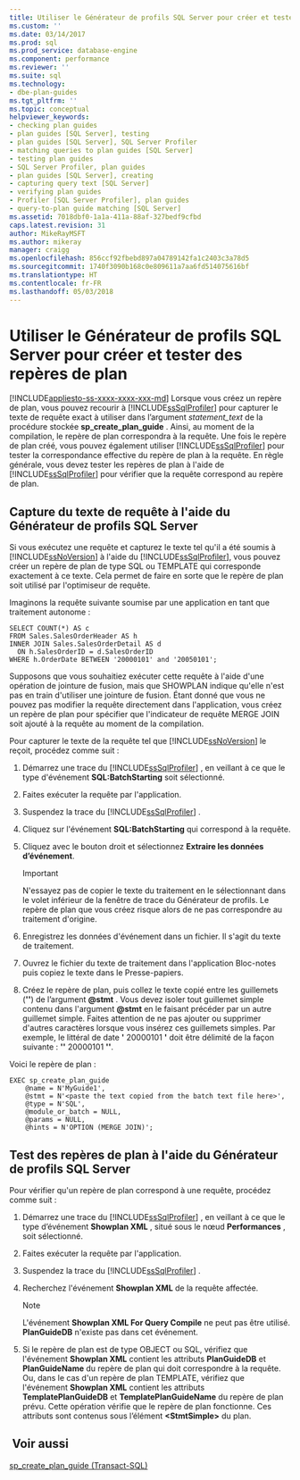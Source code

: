 ```yaml
---
title: Utiliser le Générateur de profils SQL Server pour créer et tester des repères de plan | Microsoft Docs
ms.custom: ''
ms.date: 03/14/2017
ms.prod: sql
ms.prod_service: database-engine
ms.component: performance
ms.reviewer: ''
ms.suite: sql
ms.technology:
- dbe-plan-guides
ms.tgt_pltfrm: ''
ms.topic: conceptual
helpviewer_keywords:
- checking plan guides
- plan guides [SQL Server], testing
- plan guides [SQL Server], SQL Server Profiler
- matching queries to plan guides [SQL Server]
- testing plan guides
- SQL Server Profiler, plan guides
- plan guides [SQL Server], creating
- capturing query text [SQL Server]
- verifying plan guides
- Profiler [SQL Server Profiler], plan guides
- query-to-plan guide matching [SQL Server]
ms.assetid: 7018dbf0-1a1a-411a-88af-327bedf9cfbd
caps.latest.revision: 31
author: MikeRayMSFT
ms.author: mikeray
manager: craigg
ms.openlocfilehash: 856ccf92fbebd897a04789142fa1c2403c3a78d5
ms.sourcegitcommit: 1740f3090b168c0e809611a7aa6fd514075616bf
ms.translationtype: HT
ms.contentlocale: fr-FR
ms.lasthandoff: 05/03/2018
---
```

# <a name="use-sql-server-profiler-to-create-and-test-plan-guides"></a>Utiliser le Générateur de profils SQL Server pour créer et tester des repères de plan
[!INCLUDE[appliesto-ss-xxxx-xxxx-xxx-md](../../includes/appliesto-ss-xxxx-xxxx-xxx-md.md)]
  Lorsque vous créez un repère de plan, vous pouvez recourir à [!INCLUDE[ssSqlProfiler](../../includes/sssqlprofiler-md.md)] pour capturer le texte de requête exact à utiliser dans l’argument *statement_text* de la procédure stockée **sp_create_plan_guide** . Ainsi, au moment de la compilation, le repère de plan correspondra à la requête. Une fois le repère de plan créé, vous pouvez également utiliser [!INCLUDE[ssSqlProfiler](../../includes/sssqlprofiler-md.md)] pour tester la correspondance effective du repère de plan à la requête. En règle générale, vous devez tester les repères de plan à l'aide de [!INCLUDE[ssSqlProfiler](../../includes/sssqlprofiler-md.md)] pour vérifier que la requête correspond au repère de plan.  
  
## <a name="capturing-query-text-by-using-sql-server-profiler"></a>Capture du texte de requête à l'aide du Générateur de profils SQL Server  
 Si vous exécutez une requête et capturez le texte tel qu'il a été soumis à [!INCLUDE[ssNoVersion](../../includes/ssnoversion-md.md)] à l'aide du [!INCLUDE[ssSqlProfiler](../../includes/sssqlprofiler-md.md)], vous pouvez créer un repère de plan de type SQL ou TEMPLATE qui corresponde exactement à ce texte. Cela permet de faire en sorte que le repère de plan soit utilisé par l'optimiseur de requête.  
  
 Imaginons la requête suivante soumise par une application en tant que traitement autonome :  
  
```  
SELECT COUNT(*) AS c  
FROM Sales.SalesOrderHeader AS h  
INNER JOIN Sales.SalesOrderDetail AS d  
  ON h.SalesOrderID = d.SalesOrderID  
WHERE h.OrderDate BETWEEN '20000101' and '20050101';  
```  
  
 Supposons que vous souhaitiez exécuter cette requête à l'aide d'une opération de jointure de fusion, mais que SHOWPLAN indique qu'elle n'est pas en train d'utiliser une jointure de fusion. Étant donné que vous ne pouvez pas modifier la requête directement dans l'application, vous créez un repère de plan pour spécifier que l'indicateur de requête MERGE JOIN soit ajouté à la requête au moment de la compilation.  
  
 Pour capturer le texte de la requête tel que [!INCLUDE[ssNoVersion](../../includes/ssnoversion-md.md)] le reçoit, procédez comme suit :  
  
1.  Démarrez une trace du [!INCLUDE[ssSqlProfiler](../../includes/sssqlprofiler-md.md)] , en veillant à ce que le type d'événement **SQL:BatchStarting** soit sélectionné.  
  
2.  Faites exécuter la requête par l'application.  
  
3.  Suspendez la trace du [!INCLUDE[ssSqlProfiler](../../includes/sssqlprofiler-md.md)] .  
  
4.  Cliquez sur l'événement **SQL:BatchStarting** qui correspond à la requête.  
  
5.  Cliquez avec le bouton droit et sélectionnez **Extraire les données d’événement**.  
  
    > [!IMPORTANT]  
    >  N'essayez pas de copier le texte du traitement en le sélectionnant dans le volet inférieur de la fenêtre de trace du Générateur de profils. Le repère de plan que vous créez risque alors de ne pas correspondre au traitement d'origine.  
  
6.  Enregistrez les données d'événement dans un fichier. Il s'agit du texte de traitement.  
  
7.  Ouvrez le fichier du texte de traitement dans l'application Bloc-notes puis copiez le texte dans le Presse-papiers.  
  
8.  Créez le repère de plan, puis collez le texte copié entre les guillemets (**''**) de l’argument **@stmt** . Vous devez isoler tout guillemet simple contenu dans l'argument **@stmt** en le faisant précéder par un autre guillemet simple. Faites attention de ne pas ajouter ou supprimer d'autres caractères lorsque vous insérez ces guillemets simples. Par exemple, le littéral de date **'** 20000101 **'** doit être délimité de la façon suivante : **''** 20000101 **''**.  
  
 Voici le repère de plan :  
  
```  
EXEC sp_create_plan_guide   
    @name = N'MyGuide1',  
    @stmt = N'<paste the text copied from the batch text file here>',  
    @type = N'SQL',  
    @module_or_batch = NULL,  
    @params = NULL,  
    @hints = N'OPTION (MERGE JOIN)';  
```  
  
## <a name="testing-plan-guides-by-using-sql-server-profiler"></a>Test des repères de plan à l'aide du Générateur de profils SQL Server  
 Pour vérifier qu'un repère de plan correspond à une requête, procédez comme suit :  
  
1.  Démarrez une trace du [!INCLUDE[ssSqlProfiler](../../includes/sssqlprofiler-md.md)] , en veillant à ce que le type d’événement **Showplan XML** , situé sous le nœud **Performances** , soit sélectionné.  
  
2.  Faites exécuter la requête par l'application.  
  
3.  Suspendez la trace du [!INCLUDE[ssSqlProfiler](../../includes/sssqlprofiler-md.md)] .  
  
4.  Recherchez l'événement **Showplan XML** de la requête affectée.  
  
    > [!NOTE]  
    >  L'événement **Showplan XML For Query Compile** ne peut pas être utilisé. **PlanGuideDB** n'existe pas dans cet événement.  
  
5.  Si le repère de plan est de type OBJECT ou SQL, vérifiez que l'événement **Showplan XML** contient les attributs **PlanGuideDB** et **PlanGuideName** du repère de plan qui doit correspondre à la requête. Ou, dans le cas d'un repère de plan TEMPLATE, vérifiez que l'événement **Showplan XML** contient les attributs **TemplatePlanGuideDB** et **TemplatePlanGuideName** du repère de plan prévu. Cette opération vérifie que le repère de plan fonctionne. Ces attributs sont contenus sous l’élément **\<StmtSimple>** du plan.  
  
## <a name="see-also"></a> Voir aussi  
 [sp_create_plan_guide &#40;Transact-SQL&#41;](../../relational-databases/system-stored-procedures/sp-create-plan-guide-transact-sql.md)  
  
  
